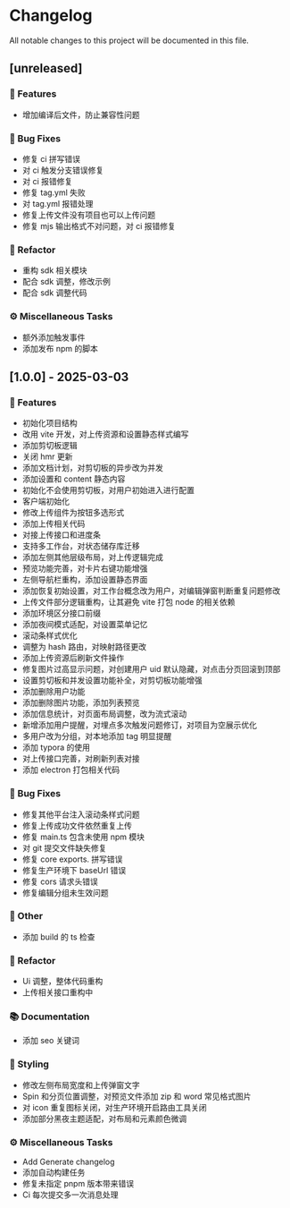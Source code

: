 # Changelog

All notable changes to this project will be documented in this file.

## [unreleased]

### 🚀 Features

- 增加编译后文件，防止兼容性问题

### 🐛 Bug Fixes

- 修复 ci 拼写错误
- 对 ci 触发分支错误修复
- 对 ci 报错修复
- 修复 tag.yml 失败
- 对 tag.yml 报错处理
- 修复上传文件没有项目也可以上传问题
- 修复 mjs 输出格式不对问题，对 ci 报错修复

### 🚜 Refactor

- 重构 sdk 相关模块
- 配合 sdk 调整，修改示例
- 配合 sdk 调整代码

### ⚙️ Miscellaneous Tasks

- 额外添加触发事件
- 添加发布 npm 的脚本

## [1.0.0] - 2025-03-03

### 🚀 Features

- 初始化项目结构
- 改用 vite 开发，对上传资源和设置静态样式编写
- 添加剪切板逻辑
- 关闭 hmr 更新
- 添加文档计划，对剪切板的异步改为并发
- 添加设置和 content 静态内容
- 初始化不会使用剪切板，对用户初始进入进行配置
- 客户端初始化
- 修改上传组件为按钮多选形式
- 添加上传相关代码
- 对接上传接口和进度条
- 支持多工作台，对状态储存库迁移
- 添加左侧其他层级布局，对上传逻辑完成
- 预览功能完善，对卡片右键功能增强
- 左侧导航栏重构，添加设置静态界面
- 添加恢复初始设置，对工作台概念改为用户，对编辑弹窗判断重复问题修改
- 上传文件部分逻辑重构，让其避免 vite 打包 node 的相关依赖
- 添加环境区分接口前缀
- 添加夜间模式适配，对设置菜单记忆
- 滚动条样式优化
- 调整为 hash 路由，对映射路径更改
- 添加上传资源后刷新文件操作
- 修复图片过高显示问题，对创建用户 uid 默认隐藏，对点击分页回滚到顶部
- 设置剪切板和并发设置功能补全，对剪切板功能增强
- 添加删除用户功能
- 添加删除图片功能，添加列表预览
- 添加信息统计，对页面布局调整，改为流式滚动
- 新增添加用户提醒，对埋点多次触发问题修订，对项目为空展示优化
- 多用户改为分组，对本地添加 tag 明显提醒
- 添加 typora 的使用
- 对上传接口完善，对刷新列表对接
- 添加 electron 打包相关代码

### 🐛 Bug Fixes

- 修复其他平台注入滚动条样式问题
- 修复上传成功文件依然重复上传
- 修复 main.ts 包含未使用 npm 模块
- 对 git 提交文件缺失修复
- 修复 core exports. 拼写错误
- 修复生产环境下 baseUrl 错误
- 修复 cors 请求头错误
- 修复编辑分组未生效问题

### 💼 Other

- 添加 build 的 ts 检查

### 🚜 Refactor

- Ui 调整，整体代码重构
- 上传相关接口重构中

### 📚 Documentation

- 添加 seo 关键词

### 🎨 Styling

- 修改左侧布局宽度和上传弹窗文字
- Spin 和分页位置调整，对预览文件添加 zip 和 word 常见格式图片
- 对 icon 重复图标关闭，对生产环境开启路由工具关闭
- 添加部分黑夜主题适配，对布局和元素颜色微调

### ⚙️ Miscellaneous Tasks

- Add Generate changelog
- 添加自动构建任务
- 修复未指定 pnpm 版本带来错误
- Ci 每次提交多一次消息处理

<!-- generated by git-cliff -->
